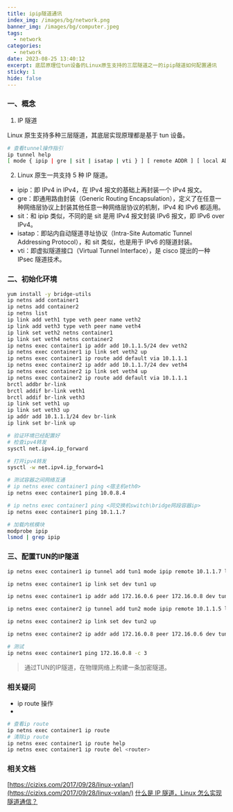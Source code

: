 ```yaml
---
title: ipip隧道通讯
index_img: /images/bg/network.png
banner_img: /images/bg/computer.jpeg
tags:
  - network
categories:
  - network
date: 2023-08-25 13:40:12
excerpt: 底层原理位tun设备的Linux原生支持的三层隧道之一的ipip隧道如何配置通讯
sticky: 1
hide: false
---
```


### 一、概念

1. IP 隧道

Linux 原生支持多种三层隧道，其底层实现原理都是基于 tun 设备。

``` bash
# 查看tunnel操作指引
ip tunnel help
[ mode { ipip | gre | sit | isatap | vti } ] [ remote ADDR ] [ local ADDR ]
```

2. Linux 原生一共支持 5 种 IP 隧道。

- ipip：即 IPv4 in IPv4，在 IPv4 报文的基础上再封装一个 IPv4 报文。
- gre：即通用路由封装（Generic Routing Encapsulation），定义了在任意一种网络层协议上封装其他任意一种网络层协议的机制，IPv4 和 IPv6 都适用。
- sit：和 ipip 类似，不同的是 sit 是用 IPv4 报文封装 IPv6 报文，即 IPv6 over IPv4。
- isatap：即站内自动隧道寻址协议（Intra-Site Automatic Tunnel Addressing Protocol），和 sit 类似，也是用于 IPv6 的隧道封装。
- vti：即虚拟隧道接口（Virtual Tunnel Interface），是 cisco 提出的一种 IPsec 隧道技术。

### 二、初始化环境

``` bash
yum install -y bridge-utils
ip netns add container1
ip netns add container2
ip netns list
ip link add veth1 type veth peer name veth2
ip link add veth3 type veth peer name veth4
ip link set veth2 netns container1
ip link set veth4 netns container2
ip netns exec container1 ip addr add 10.1.1.5/24 dev veth2
ip netns exec container1 ip link set veth2 up
ip netns exec container1 ip route add default via 10.1.1.1
ip netns exec container2 ip addr add 10.1.1.7/24 dev veth4
ip netns exec container2 ip link set veth4 up
ip netns exec container2 ip route add default via 10.1.1.1
brctl addbr br-link
brctl addif br-link veth1
brctl addif br-link veth3
ip link set veth1 up
ip link set veth3 up
ip addr add 10.1.1.1/24 dev br-link
ip link set br-link up
```

``` bash
# 验证环境已经配置好
# 检查ipv4转发
sysctl net.ipv4.ip_forward

# 打开ipv4转发
sysctl -w net.ipv4.ip_forward=1

# 测试容器之间网络互通
# ip netns exec container1 ping <宿主机eth0>
ip netns exec container1 ping 10.0.8.4

# ip netns exec container1 ping <同交换机switch\bridge网段容器ip>
ip netns exec container1 ping 10.1.1.7
```

``` bash
# 加载内核模块
modprobe ipip
lsmod | grep ipip
```

### 三、配置TUN的IP隧道

``` bash
ip netns exec container1 ip tunnel add tun1 mode ipip remote 10.1.1.7 local 10.1.1.5

ip netns exec container1 ip link set dev tun1 up

ip netns exec container1 ip addr add 172.16.0.6 peer 172.16.0.8 dev tun1
```

``` bash
ip netns exec container2 ip tunnel add tun2 mode ipip remote 10.1.1.5 local 10.1.1.7

ip netns exec container2 ip link set dev tun2 up

ip netns exec container2 ip addr add 172.16.0.8 peer 172.16.0.6 dev tun2
```

``` bash
# 测试
ip netns exec container1 ping 172.16.0.8 -c 3
```

> 通过TUN的IP隧道，在物理网络上构建一条加密隧道。


### 相关疑问

- ip route 操作
- 
``` bash
# 查看ip route
ip netns exec container1 ip route
# 清除ip route
ip netns exec container1 ip route help
ip netns exec container1 ip route del <router>
```

### 相关文档

[https://cizixs.com/2017/09/28/linux-vxlan/](https://cizixs.com/2017/09/28/linux-vxlan/)
[什么是 IP 隧道，Linux 怎么实现隧道通信？](https://cloud.tencent.com/developer/article/1432489)